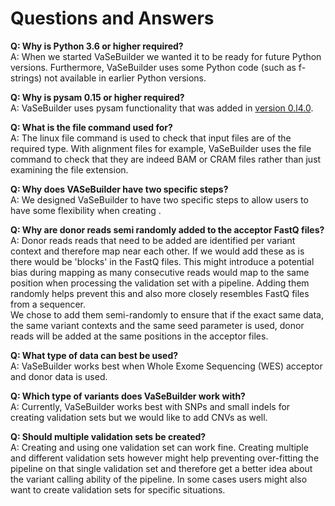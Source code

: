 # Questions and Answers

__Q: Why is Python 3.6 or higher required?__  
A: When we started VaSeBuilder we wanted it to be ready for future Python versions. Furthermore, VaSeBuilder uses some Python code (such as f-strings) not available in earlier Python versions.

__Q: Why is pysam 0.15 or higher required?__  
A: VaSeBuilder uses pysam functionality that was added in [version 0.l4.0](https://pysam.readthedocs.io/en/latest/release.html#release-0-14-0).

__Q: What is the file command used for?__  
A: The linux file command is used to check that input files are of the required type. With alignment files for example, VaSeBuilder uses the file command to check that they are indeed BAM or CRAM files rather than just examining the file extension.

__Q: Why does VASeBuilder have two specific steps?__  
A: We designed VaSeBuilder to have two specific steps to allow users to have some flexibility when creating .

__Q: Why are donor reads semi randomly added to the acceptor FastQ files?__  
A: Donor reads reads that need to be added are identified per variant context and therefore map near each other. If we would add these as is there would be 'blocks' in the FastQ files. This might introduce a potential bias during mapping as many consecutive reads would map to the same position when processing the validation set with a pipeline. Adding them randomly helps prevent this and also more closely resembles FastQ files from a sequencer.  
We chose to add them semi-randomly to ensure that if the exact same data, the same variant contexts and the same seed parameter is used, donor reads will be added at the same positions in the acceptor files.

__Q: What type of data can best be used?__  
A: VaSeBuilder works best when Whole Exome Sequencing (WES) acceptor and donor data is used.

__Q: Which type of variants does VaSeBuilder work with?__  
A: Currently, VaSeBuilder works best with SNPs and small indels for creating validation sets but we would like to add CNVs as well.

__Q: Should multiple validation sets be created?__  
A: Creating and using one validation set can work fine. Creating multiple and different validation sets however might help preventing over-fitting the pipeline on that single validation set and therefore get a better idea about the variant calling ability of the pipeline. In some cases users might also want to create validation sets for specific situations.
